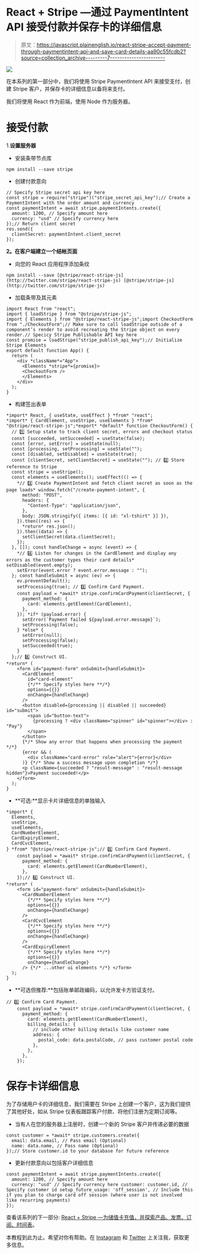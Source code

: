 # React + Stripe —通过 PaymentIntent API 接受付款并保存卡的详细信息

> 原文：<https://javascript.plainenglish.io/react-stripe-accept-payment-through-paymentintent-api-and-save-card-details-aa90c55fcdb2?source=collection_archive---------7----------------------->

![](img/2f52b316b8118063df1758ee76e008e0.png)

在本系列的第一部分中，我们将使用 Stripe PaymentIntent API 来接受支付，创建 Stripe 客户，并保存卡的详细信息以备将来支付。

我们将使用 React 作为前端，使用 Node 作为服务器。

# **接受付款**

1.**设置服务器**

*   安装条带节点库

```
npm install --save stripe
```

*   创建付款意向

```
// Specify Stripe secret api key here
const stripe = require("stripe")("stripe_secret_api_key");// Create a PaymentIntent with the order amount and currency
const paymentIntent = await stripe.paymentIntents.create({
  amount: 1200, // Specify amount here
  currency: "usd" // Specify currency here
});// Return client secret
res.send({
  clientSecret: paymentIntent.client_secret
}); 
```

**2。在客户端建立一个结帐页面**

*   向您的 React 应用程序添加条纹

```
npm install --save [@stripe/react-stripe-js](http://twitter.com/stripe/react-stripe-js) [@stripe/stripe-js](http://twitter.com/stripe/stripe-js)
```

*   加载条带及其元素

```
import React from "react";
import { loadStripe } from "@stripe/stripe-js";
import { Elements } from "@stripe/react-stripe-js";import CheckoutForm from "./CheckoutForm";// Make sure to call loadStripe outside of a component’s render to avoid recreating the Stripe object on every render.// Specicy Stripe Publishable API key here
const promise = loadStripe("stripe_publish_api_key");// Initialize Stripe Elements
export default function App() {
  return (
    <div *className*="App">
      <Elements *stripe*={promise}>
      <CheckoutForm />
      </Elements>
    </div>
  );
}
```

*   构建签出表单

```
*import* React, { useState, useEffect } *from* "react";
*import* { CardElement, useStripe, useElements } *from* "@stripe/react-stripe-js";*export* *default* function CheckoutForm() {
  // 1️⃣ Setup state to track client secret, errors and checkout status
  const [succeeded, setSucceeded] = useState(false);
  const [error, setError] = useState(null);
  const [processing, setProcessing] = useState("");
  const [disabled, setDisabled] = useState(true);
  const [clientSecret, setClientSecret] = useState(""); // 2️⃣ Store reference to Stripe
  const stripe = useStripe();
  const elements = useElements(); useEffect(() => {
    *// 3️⃣ Create PaymentIntent and fetch client secret as soon as the page loads* window.fetch("/create-payment-intent", {
      method: "POST",
      headers: {
        "Content-Type": "application/json",
      },
      body: JSON.stringify({ items: [{ id: "xl-tshirt" }] }),
    }).then((res) => { 
      *return* res.json();
    }).then((data) => {
      setClientSecret(data.clientSecret);
    });
  }, []); const handleChange = async (event) => {
    *// 4️⃣ Listen for changes in the CardElement and display any errors as the customer types their card details* setDisabled(event.empty);
    setError(event.error ? event.error.message : "");
  }; const handleSubmit = async (ev) => {
    ev.preventDefault();
    setProcessing(true); // 5️⃣ Confirm Card Payment.
    const payload = *await* stripe.confirmCardPayment(clientSecret, {
      payment_method: {
        card: elements.getElement(CardElement),
      },
    }); *if* (payload.error) {
      setError(`Payment failed ${payload.error.message}`);
      setProcessing(false);
    } *else* {
      setError(null);
      setProcessing(false);
      setSucceeded(true);
    }
  };// 6️⃣ Construct UI.
*return* (
    <form id="payment-form" onSubmit={handleSubmit}>
      <CardElement 
        id="card-element"
        {*/** Specify styles here **/*}
        options={{}} 
        onChange={handleChange}
      />
      <button disabled={processing || disabled || succeeded} id="submit">
        <span id="button-text">
          {processing ? <div className="spinner" id="spinner"></div> : "Pay"}
        </span>
      </button>
      {*/* Show any error that happens when processing the payment */*}
      {error && (
        <div className="card-error" role="alert">{error}</div>
      )} {*/* Show a success message upon completion */*}
      <p className={succeeded ? "result-message" : "result-message hidden"}>Payment succeeded!</p>
    </form>
  );
}
```

*   **可选:**显示卡片详细信息的单独输入

```
*import* {
  Elements,
  useStripe,
  useElements,
  CardNumberElement,
  CardExpiryElement,
  CardCvcElement,
} *from* "@stripe/react-stripe-js";// 5️⃣ Confirm Card Payment.
    const payload = *await* stripe.confirmCardPayment(clientSecret, {
      payment_method: {
        card: elements.getElement(CardNumberElement),
      },
    });// 6️⃣ Construct UI.
*return* (
    <form id="payment-form" onSubmit={handleSubmit}>
      <CardNumberElement
        {*/** Specify styles here **/*}
        options={{}}
        onChange={handleChange}
      />
      <CardCvcElement
        {*/** Specify styles here **/*}
        options={{}}
        onChange={handleChange}
      />
      <CardExpiryElement
        {*/** Specify styles here **/*}
        options={{}}
        onChange={handleChange}
      /> {*/* ...other ui elements */*} </form>
  );
}
```

*   **可选但推荐:**包括账单邮政编码，以允许发卡方验证支付。

```
// 5️⃣ Confirm Card Payment.
    const payload = *await* stripe.confirmCardPayment(clientSecret, {
      payment_method: {
        card: elements.getElement(CardNumberElement),
        billing_details: {
          // include other billing details like customer name
          address: {
            postal_code: data.postalCode, // pass customer postal code
          },
        },
      },
    });
```

# 保存卡详细信息

为了存储用户卡的详细信息，我们需要在 Stripe 上创建一个客户，这为我们提供了其他好处，如从 Stripe 仪表板跟踪客户付款、将他们注册为定期订阅等。

*   当有人在您的服务器上注册时，创建一个新的 Stripe 客户并传递必要的数据

```
const customer = *await* stripe.customers.create({
  email: data.email, // Pass email (Optional)
  name: data.name, // Pass name (Optional)
});// Store customer.id to your database for future reference
```

*   更新付款意向以包括客户详细信息

```
const paymentIntent = await stripe.paymentIntents.create({
  amount: 1200, // Specify amount here
  currency: "usd" // Specify currency here customer: customer.id, // Specify customer id setup_future_usage: 'off_session', // Include this if you plan to charge card off session (where user is not involved like recurring payments)
});
```

查看该系列的下一部分: [React + Stripe —为储值卡充值，并探索产品、发票、订阅、时间表](https://imchetanyadav.medium.com/react-stripe-charge-saved-cards-and-explore-products-invoice-subscriptions-schedules-27b2445b3f9e)。

本教程到此为止。希望对你有帮助。在 [Instagram](https://www.instagram.com/imchetanyadav/) 和 [Twitter](https://twitter.com/im_chetanyadav/) 上关注我，获取更多信息。
